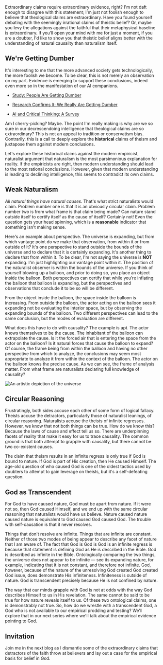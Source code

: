Extraordinary claims require extraordinary evidence, right?
I'm not daft enough to disagree with this statement; I'm
just not foolish enough to believe that theological claims
are extraordinary. Have you found yourself debating with
the seemingly irrational claims of theistic belief? Or,
maybe you levy the allegations against the faithful that 
their metaphysical baseline is extraordinary. If you'll open
your mind with me for just a moment, if you are a doubter,
I'd like to show you that theistic belief aligns better with
the understanding of natural causality than naturalism
itself.

## We're Getting Dumber

It's interesting to me that the more advanced society gets
technologically, the more foolish we become. To be clear, this
is not merely an observation on my part. Evidence is emerging
to support these conclusions, indeed even more so in the
manifestation of our AI companions.

- [Study: People Are Getting Dumber](https://www.usnews.com/news/national-news/articles/2018-06-14/study-people-are-getting-dumber)

- [Research Confirms It: We Really Are Getting Dumber](https://science.howstuffworks.com/life/inside-the-mind/human-brain/research-confirms-it-really-are-getting-dumber.htm)

- [AI and Critical Thinking: A Survey](https://www.microsoft.com/en-us/research/wp-content/uploads/2025/01/lee_2025_ai_critical_thinking_survey.pdf)

Am I cherry-picking? Maybe. The point I'm really making
is why are we so sure in our decrescendoing intelligence
that theological claims are so extraordinary? This is
not an appeal to tradition or conservatism bias. Contrarily,
this is a call to deeply explore the **historical** claims
of theism and juxtapose them against modern conclusions.

Let's explore these historical claims against the modern
empiricist, naturalist argument that naturalism is the
most parsimonious explanation for reality. If the empiricists
are right, then modern understanding should lead to the
most rational conclusions. However, given that modern
understanding is leading to declining intelligence, this
seems to contradict its own claims.

## Weak Naturalism

_All natural things have natural causes._ That's what strict
naturalists would claim. Problem number one is that it is an 
obviously circular claim. Problem number two is from what
frame is that claim being made? Can nature stand outside
itself to certify itself as the cause of itself? Certainly
not! Even the question gets your head spinning, which is a
**reasonable** indicator that something isn't making sense.

Here's an example about perspective. The universe is expanding, 
but from which vantage point do
we make that observation, from within it or from outside of
it? It's one perspective to stand outside the bounds of the
universe and to declare that it is certainly expanding. It's
another thing to declare that from within it. To be clear, I'm
not saying the universe is **NOT** expanding. I'm just
highlighting our vantage point within it. The position of
the naturalist observer is within the bounds of the universe.
If you think of yourself blowing up a balloon, and prior to
doing so, you place an object inside the balloon. Both
perspectives can certify that while you're inflating the balloon
that balloon is expanding, but the perspectives and observations
that conclude it to be so will be different.

From the object inside the balloon, the space inside the
balloon is increasing. From outside the balloon, the actor
acting on the balloon sees it expanding not be evaluating
the interior space, but by observing the expanding bounds
of the balloon. Two different perspectives can lead to the
same conclusion, but the modes of evaluation are different.

What does this have to do with causality? The example is apt.
The actor knows themselves to be the cause. The inhabitant of
the balloon can extrapolate the cause. Is it the forced air that
is entering the space from the actor on the balloon? Is it
natural forces that cause the balloon to expand? Of course,
the frame being from within the balloon and having no other
perspective from which to analyze, the conclusions may seem
most appropriate to analyze it from within the context of the
balloon. The actor on the balloon knows the precise cause.
As we can see, the frame of analysis matter. From what frame are 
naturalists declaring full knowledge of causality?

![An artistic depiction of the universe](/blog/content/theology/rational-theology/universe.png)

## Circular Reasoning

Frustratingly, both sides accuse each other of some form of
logical fallacy. Theists accuse the detractors, particularly
those of naturalist leanings, of circular reasoning.
Naturalists accuse the theists of infinite regresses. However,
we know that not both things can be true. How do we know this?
Because the laws of cause and effect tell us so. There are
underpinning facets of reality that make it easy for us to
trace causality. The common ground is that both attempt to
grapple with causality, but there cannot be two co-existent
causes.

The claim that theism results in an infinite regress is only
true if God is bound to nature. If God is part of His
creation, then He caused Himself. The age-old question of who
caused God is one of the oldest tactics used by doubters to
attempt to gain leverage on theists, but it's a self-defeating
question.

## God as Transcendent

For God to have caused nature, God must be apart from nature.
If it were not so, then God caused Himself, and we end up with
the same circular reasoning that naturalists would have us
believe. Nature caused nature caused nature is equivalent to
God caused God caused God. The trouble with self-causation is
that it never resolves.

Things that don't resolve are infinite. Things that are
infinite are constant. Neither of those two modes of being
appear to describe any facet of nature that I am aware of.
The fact that God is God is God is an infinite regress is
because that statement is defining God as He is described in
the Bible. God is described as infinite in the Bible.
Ontologically comparing the two things, the universe does not
appear to be infinite — see its expanding nature, for example,
indicating that it is not constant, and therefore not
infinite. God, however, because of the nature of the
unresolving God created God created God issue, does
demonstrate His infiniteness. Infiniteness is outside of
nature. God is transcendent precisely because He is not
confined by nature.

The way that our minds grapple with God is not at odds with
the way God describes Himself to us in His revelation.
The same cannot be said to be true for how nature reveals
itself to us. Of these two ontological claims, one is
demonstrably not true. So, how do we wrestle with a
transcendent God, a God who is not available to our empirical
prodding and testing? We'll explore that in our next series
where we'll talk about the empirical evidence pointing
to God.

## Invitation

Join me in the next blog as I dismantle some of the
extraordinary claims that detractors of the faith
throw at believers and lay out a case for the
empirical basis for belief in God.